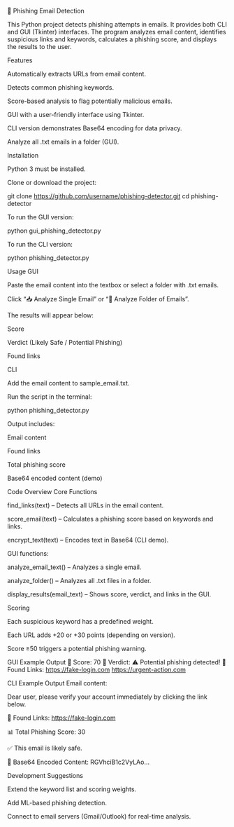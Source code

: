 💌 Phishing Email Detection

This Python project detects phishing attempts in emails. It provides both CLI and GUI (Tkinter) interfaces. The program analyzes email content, identifies suspicious links and keywords, calculates a phishing score, and displays the results to the user.

Features

Automatically extracts URLs from email content.

Detects common phishing keywords.

Score-based analysis to flag potentially malicious emails.

GUI with a user-friendly interface using Tkinter.

CLI version demonstrates Base64 encoding for data privacy.

Analyze all .txt emails in a folder (GUI).

Installation

Python 3 must be installed.

Clone or download the project:

git clone https://github.com/username/phishing-detector.git
cd phishing-detector


To run the GUI version:

python gui_phishing_detector.py


To run the CLI version:

python phishing_detector.py

Usage
GUI

Paste the email content into the textbox or select a folder with .txt emails.

Click “📥 Analyze Single Email” or “📁 Analyze Folder of Emails”.

The results will appear below:

Score

Verdict (Likely Safe / Potential Phishing)

Found links

CLI

Add the email content to sample_email.txt.

Run the script in the terminal:

python phishing_detector.py


Output includes:

Email content

Found links

Total phishing score

Base64 encoded content (demo)

Code Overview
Core Functions

find_links(text) – Detects all URLs in the email content.

score_email(text) – Calculates a phishing score based on keywords and links.

encrypt_text(text) – Encodes text in Base64 (CLI demo).

GUI functions:

analyze_email_text() – Analyzes a single email.

analyze_folder() – Analyzes all .txt files in a folder.

display_results(email_text) – Shows score, verdict, and links in the GUI.

Scoring

Each suspicious keyword has a predefined weight.

Each URL adds +20 or +30 points (depending on version).

Score ≥50 triggers a potential phishing warning.

GUI Example Output
🔢 Score: 70
📝 Verdict: ⚠️ Potential phishing detected!
🔗 Found Links:
https://fake-login.com
https://urgent-action.com

CLI Example Output
Email content:

Dear user, please verify your account immediately by clicking the link below.

🔗 Found Links:
https://fake-login.com

📊 Total Phishing Score: 30

✅ This email is likely safe.

🔐 Base64 Encoded Content:
RGVhciB1c2VyLAo...

Development Suggestions

Extend the keyword list and scoring weights.

Add ML-based phishing detection.

Connect to email servers (Gmail/Outlook) for real-time analysis.
